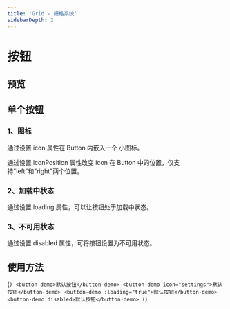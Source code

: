 ```yaml
---
title: 'Grid - 栅格系统'
sidebarDepth: 2
---
```

# 按钮

## 预览

<button-demos></button-demos>

## 单个按钮
### 1、图标
通过设置 icon 属性在 Button 内嵌入一个 小图标。

通过设置 iconPosition 属性改变 icon 在 Button 中的位置，仅支持"left"和"right"两个位置。

### 2、加载中状态
通过设置 loading 属性，可以让按钮处于加载中状态。

### 3、不可用状态
通过设置 disabled 属性，可将按钮设置为不可用状态。

## 使用方法
(```)
<button-demo>默认按钮</button-demo>
<button-demo icon="settings">默认按钮</button-demo>
<button-demo :loading="true">默认按钮</button-demo>
<button-demo disabled>默认按钮</button-demo>
(```)






